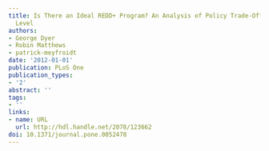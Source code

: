 ```yaml
---
title: Is There an Ideal REDD+ Program? An Analysis of Policy Trade-Offs at the Local
  Level
authors:
- George Dyer
- Robin Matthews
- patrick-meyfroidt
date: '2012-01-01'
publication: PLoS One
publication_types:
- '2'
abstract: ''
tags:
- ''
links:
- name: URL
  url: http://hdl.handle.net/2078/123662
doi: 10.1371/journal.pone.0052478
---
```

